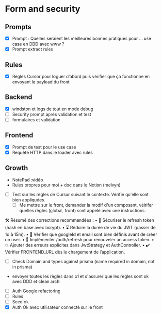 # Form and security

## Prompts

- [x] Prompt : Quelles seraient les meilleures bonnes pratiques pour … use case en DDD avec www ?
- [x] Prompt extract rules

## Rules

- [x] Règles Cursor pour loguer d’abord puis vérifier que ça fonctionne en envoyant le payload du front

## Backend

- [x] windston et logs de tout en mode debug
- [ ] Security prompt après validation et test
- [ ] formulaires et validation

## Frontend

- [x] Prompt de test pour le use case
- [x] Requête HTTP dans le loader avec rules

## Growth

- NotePad :vidéo
- Rules propres pour moi + doc dans le Notion (melvyn)

- [ ] Test sur les règles de Cursor suivant le contexte. Vérifie qu'elle sont bien appliquées.
  - [ ] Me mettre sur le front, demander la modif d'un composant, véirifer quelles règles (global, front) sont appelé avec une instructions.

🛠 Résumé des corrections recommandées :
• 🔐 Sécuriser le refresh token (hash en base avec bcrypt).
• ⌛ Réduire la durée de vie du JWT (passer de 1d à 15m).
• 🛑 Vérifier que googleId et email sont bien définis avant de créer un user.
• 🔄 Implémenter /auth/refresh pour renouveler un access token.
• 💥 Ajouter des erreurs explicites dans JwtStrategy et AuthController.
• ✔️ Vérifier FRONTEND_URL dès le chargement de l’application.

- [ ] Check Domain and types against prisma (name required in domain, not in prisma)

- envoyer toutes les règles dans o1 et s'assurer que les règles sont ok avec DDD et clean archi

- [ ] Auth Google refactoring
- [ ] Rules
- [ ] Seed ok
- [x] Auth Ok avec utilisateur connecté sur le front
